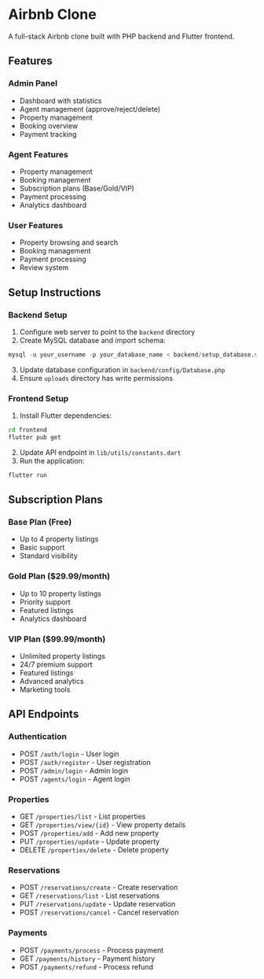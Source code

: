 # Airbnb Clone

A full-stack Airbnb clone built with PHP backend and Flutter frontend.

## Features

### Admin Panel
- Dashboard with statistics
- Agent management (approve/reject/delete)
- Property management
- Booking overview
- Payment tracking

### Agent Features
- Property management
- Booking management
- Subscription plans (Base/Gold/VIP)
- Payment processing
- Analytics dashboard

### User Features
- Property browsing and search
- Booking management
- Payment processing
- Review system

## Setup Instructions

### Backend Setup

1. Configure web server to point to the `backend` directory
2. Create MySQL database and import schema:
```sql
mysql -u your_username -p your_database_name < backend/setup_database.sql
```
3. Update database configuration in `backend/config/Database.php`
4. Ensure `uploads` directory has write permissions

### Frontend Setup

1. Install Flutter dependencies:
```bash
cd frontend
flutter pub get
```
2. Update API endpoint in `lib/utils/constants.dart`
3. Run the application:
```bash
flutter run
```

## Subscription Plans

### Base Plan (Free)
- Up to 4 property listings
- Basic support
- Standard visibility

### Gold Plan ($29.99/month)
- Up to 10 property listings
- Priority support
- Featured listings
- Analytics dashboard

### VIP Plan ($99.99/month)
- Unlimited property listings
- 24/7 premium support
- Featured listings
- Advanced analytics
- Marketing tools

## API Endpoints

### Authentication
- POST `/auth/login` - User login
- POST `/auth/register` - User registration
- POST `/admin/login` - Admin login
- POST `/agents/login` - Agent login

### Properties
- GET `/properties/list` - List properties
- GET `/properties/view/{id}` - View property details
- POST `/properties/add` - Add new property
- PUT `/properties/update` - Update property
- DELETE `/properties/delete` - Delete property

### Reservations
- POST `/reservations/create` - Create reservation
- GET `/reservations/list` - List reservations
- PUT `/reservations/update` - Update reservation
- POST `/reservations/cancel` - Cancel reservation

### Payments
- POST `/payments/process` - Process payment
- GET `/payments/history` - Payment history
- POST `/payments/refund` - Process refund
